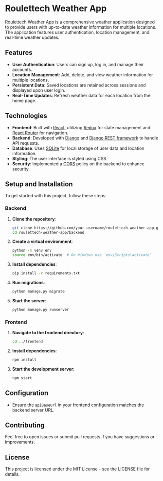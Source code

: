 # Roulettech Weather App

Roulettech Weather App is a comprehensive weather application designed to provide users with up-to-date weather information for multiple locations. The application features user authentication, location management, and real-time weather updates.

## Features

- **User Authentication**: Users can sign up, log in, and manage their accounts.
- **Location Management**: Add, delete, and view weather information for multiple locations.
- **Persistent Data**: Saved locations are retained across sessions and displayed upon user login.
- **Real-Time Updates**: Refresh weather data for each location from the home page.

## Technologies

- **Frontend**: Built with [React](https://reactjs.org/), utilizing [Redux](https://redux.js.org/) for state management and [React Router](https://reactrouter.com/) for navigation.
- **Backend**: Developed with [Django](https://www.djangoproject.com/) and [Django REST framework](https://www.django-rest-framework.org/) to handle API requests.
- **Database**: Uses [SQLite](https://www.sqlite.org/index.html) for local storage of user data and location information.
- **Styling**: The user interface is styled using CSS.
- **Security**: Implemented a [CORS](https://developer.mozilla.org/en-US/docs/Web/HTTP/CORS) policy on the backend to enhance security.

## Setup and Installation

To get started with this project, follow these steps:

### Backend

1. **Clone the repository**:

    ```bash
    git clone https://github.com/your-username/roulettech-weather-app.git
    cd roulettech-weather-app/backend
    ```

2. **Create a virtual environment**:

    ```bash
    python -m venv env
    source env/bin/activate  # On Windows use `env\Scripts\activate`
    ```

3. **Install dependencies**:

    ```bash
    pip install -r requirements.txt
    ```

4. **Run migrations**:

    ```bash
    python manage.py migrate
    ```

5. **Start the server**:

    ```bash
    python manage.py runserver
    ```

### Frontend

1. **Navigate to the frontend directory**:

    ```bash
    cd ../frontend
    ```

2. **Install dependencies**:

    ```bash
    npm install
    ```

3. **Start the development server**:

    ```bash
    npm start
    ```

## Configuration

- Ensure the `apiBaseUrl` in your frontend configuration matches the backend server URL.

## Contributing

Feel free to open issues or submit pull requests if you have suggestions or improvements.

## License

This project is licensed under the MIT License - see the [LICENSE](LICENSE) file for details.
